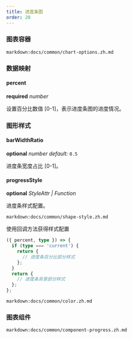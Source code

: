```yaml
---
title: 进度条图
order: 20
---
```


### 图表容器

`markdown:docs/common/chart-options.zh.md`

### 数据映射

#### percent

<description>**required** _number_</description>

设置百分比数值 [0-1]，表示进度条图的进度情况。

### 图形样式

#### barWidthRatio

<description>**optional** _number_ _default:_ `0.5`</description>

进度条宽度占比 [0-1]。

#### progressStyle

<description>**optional** _StyleAttr | Function_</description>

进度条样式配置。

`markdown:docs/common/shape-style.zh.md`

使用回调方法获得样式配置

```ts
({ percent, type }) => {
  if (type === 'current') {
    return {
      // 进度条百分比部分样式
    };
  }
  return {
    // 进度条背景部分样式
  };
};
```

`markdown:docs/common/color.zh.md`

### 图表组件

`markdown:docs/common/component-progress.zh.md`
